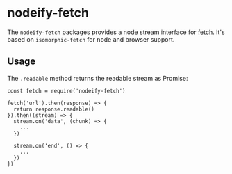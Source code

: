 # nodeify-fetch

The `nodeify-fetch` packages provides a node stream interface for [fetch](https://fetch.spec.whatwg.org/).
It's based on `isomorphic-fetch` for node and browser support.

## Usage

The `.readable` method returns the readable stream as Promise:

    const fetch = require('nodeify-fetch')
    
    fetch('url').then(response) => {
      return response.readable()
    }).then((stream) => {
      stream.on('data', (chunk) => {
        ...
      })

      stream.on('end', () => {
        ...
      })
    })
